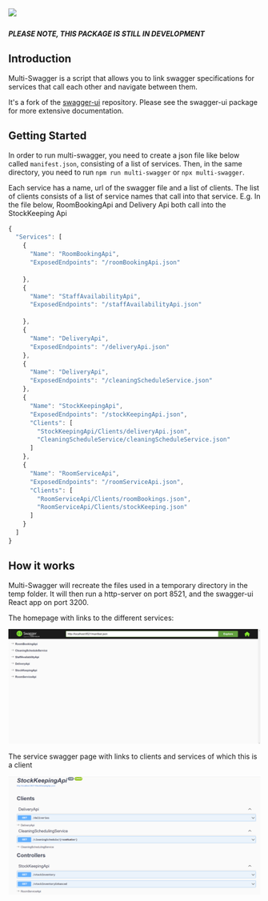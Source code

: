 # <img src="https://raw.githubusercontent.com/swagger-api/swagger.io/wordpress/images/assets/SWU-logo-clr.png" width="300">

***PLEASE NOTE, THIS PACKAGE IS STILL IN DEVELOPMENT***

## Introduction
Multi-Swagger is a script that allows you to link swagger specifications for services that call each other and navigate between them. 

It's a fork of the [swagger-ui](https://github.com/swagger-api/swagger-ui) repository. Please see the swagger-ui package for more extensive documentation.

## Getting Started

In order to run multi-swagger, you need to create a json file like below called `manifest.json`, consisting of a list of services. Then, in the same directory, you need to run `npm run multi-swagger` or `npx multi-swagger`.

Each service has a name, url of the swagger file and a list of clients. The list of clients consists of a list of service
names that call into that service. E.g. In the file below, RoomBookingApi and Delivery Api both call into the StockKeeping Api

```javascript
{
  "Services": [
    {
      "Name": "RoomBookingApi",
      "ExposedEndpoints": "/roomBookingApi.json"

    },
    {
      "Name": "StaffAvailabilityApi",
      "ExposedEndpoints": "/staffAvailabilityApi.json"

    },
    {
      "Name": "DeliveryApi",
      "ExposedEndpoints": "/deliveryApi.json"
    },
    {
      "Name": "DeliveryApi",
      "ExposedEndpoints": "/cleaningScheduleService.json"
    },
    {
      "Name": "StockKeepingApi",
      "ExposedEndpoints": "/stockKeepingApi.json",
      "Clients": [
        "StockKeepingApi/Clients/deliveryApi.json",
        "CleaningScheduleService/cleaningScheduleService.json"
      ]
    },
    {
      "Name": "RoomServiceApi",
      "ExposedEndpoints": "/roomServiceApi.json",
      "Clients": [
        "RoomServiceApi/Clients/roomBookings.json",
        "RoomServiceApi/Clients/stockKeeping.json"
      ]
    }
  ]
}
```

## How it works

Multi-Swagger will recreate the files used in a temporary directory in the temp folder. It will then run a http-server on port 8521, and the swagger-ui React app on port 3200.

The homepage with links to the different services:

![homepage](homeScreenshot.png)

The service swagger page with links to clients and services of which this is a client

![Alt text](serviceScreenshot.png)